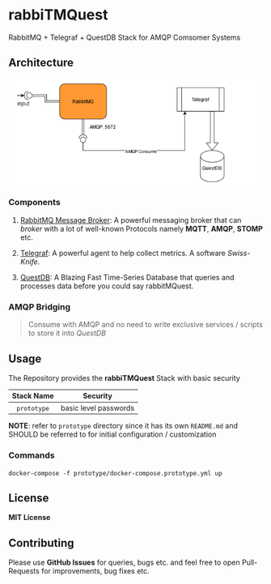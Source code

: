 # rabbiTMQuest
RabbitMQ + Telegraf + QuestDB Stack for AMQP Comsomer Systems

## Architecture

![rabbITMQ Basic Architecture](./.github/images/rabbiTMQuest.png)

### Components

1. [RabbitMQ Message Broker](https://www.rabbitmq.com/): A powerful messaging broker that can _broker_ with a lot of well-known Protocols namely __MQTT__, __AMQP__, __STOMP__ etc.

2. [Telegraf](https://www.influxdata.com/time-series-platform/telegraf/): A powerful agent to help collect metrics. A software _Swiss-Knife_.

3. [QuestDB](https://questdb.io): A Blazing Fast Time-Series Database that queries and processes data before you could say rabbitMQuest.


### AMQP Bridging

> Consume with AMQP and no need to write exclusive services / scripts to store it into _QuestDB_


## Usage

The Repository provides the __rabbiTMQuest__ Stack with basic security

| Stack Name          | Security               |
|:-------------------:|------------------------|
| `prototype`         | basic level passwords  |

__NOTE__: refer to `prototype` directory since it has its own `README.md` and SHOULD be referred to for initial configuration / customization

### Commands

    docker-compose -f prototype/docker-compose.prototype.yml up

## License
__MIT License__

## Contributing
Please use __GitHub Issues__ for queries, bugs etc. and feel free to open Pull-Requests for improvements, bug fixes etc.
